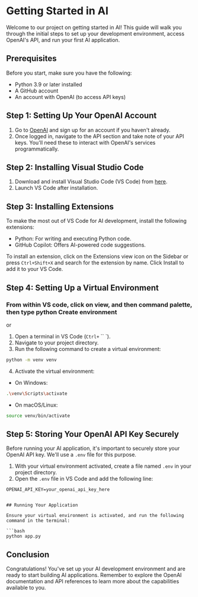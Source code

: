 # Getting Started in AI

Welcome to our project on getting started in AI! This guide will walk you through the initial steps to set up your development environment, access OpenAI's API, and run your first AI application.

## Prerequisites

Before you start, make sure you have the following:

- Python 3.9 or later installed
- A GitHub account
- An account with OpenAI (to access API keys)

## Step 1: Setting Up Your OpenAI Account

1. Go to [OpenAI](https://openai.com/) and sign up for an account if you haven't already.
2. Once logged in, navigate to the API section and take note of your API keys. You'll need these to interact with OpenAI's services programmatically.

## Step 2: Installing Visual Studio Code

1. Download and install Visual Studio Code (VS Code) from [here](https://code.visualstudio.com/).
2. Launch VS Code after installation.

## Step 3: Installing Extensions

To make the most out of VS Code for AI development, install the following extensions:

- Python: For writing and executing Python code.
- GitHub Copilot: Offers AI-powered code suggestions.

To install an extension, click on the Extensions view icon on the Sidebar or press `Ctrl+Shift+X` and search for the extension by name. Click Install to add it to your VS Code.

## Step 4: Setting Up a Virtual Environment

### From within VS code, click on view, and then command palette, then type python Create environment

or 

1. Open a terminal in VS Code (`Ctrl+` `` `).
2. Navigate to your project directory.
3. Run the following command to create a virtual environment:

```bash
python -m venv venv
```

4. Activate the virtual environment:

- On Windows:

```bash
.\venv\Scripts\activate
```

- On macOS/Linux:

```bash
source venv/bin/activate
```

## Step 5: Storing Your OpenAI API Key Securely

Before running your AI application, it's important to securely store your OpenAI API key. We'll use a `.env` file for this purpose.

1. With your virtual environment activated, create a file named `.env` in your project directory.
2. Open the `.env` file in VS Code and add the following line:

```plaintext
OPENAI_API_KEY=your_openai_api_key_here


## Running Your Application

Ensure your virtual environment is activated, and run the following command in the terminal:

```bash
python app.py
```

## Conclusion

Congratulations! You've set up your AI development environment and are ready to start building AI applications. Remember to explore the OpenAI documentation and API references to learn more about the capabilities available to you.
